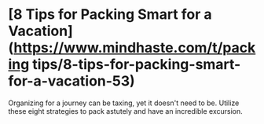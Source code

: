 
# [8 Tips for Packing Smart for a Vacation](https://www.mindhaste.com/t/packing tips/8-tips-for-packing-smart-for-a-vacation-53)

Organizing for a journey can be taxing, yet it doesn't need to be. Utilize these eight strategies to pack astutely and have an incredible excursion.
    